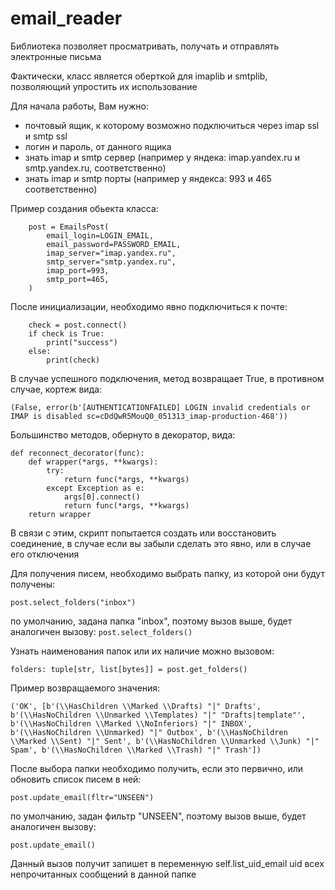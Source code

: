 # email_reader
Библиотека позволяет просматривать, получать и отправлять электронные письма

Фактически, класс является оберткой для imaplib и smtplib, позволяющий упростить их использование

Для начала работы, Вам нужно:
- почтовый ящик, к которому возможно подключиться через imap ssl и smtp ssl
- логин и пароль, от данного ящика
- знать imap и smtp сервер (например у яндека: imap.yandex.ru и smtp.yandex.ru, соответственно)
- знать imap и smtp порты (например у яндекса: 993 и 465 соответственно)

Пример создания обьекта класса:
```commandline
    post = EmailsPost(
        email_login=LOGIN_EMAIL,
        email_password=PASSWORD_EMAIL,
        imap_server="imap.yandex.ru",
        smtp_server="smtp.yandex.ru",
        imap_port=993,
        smtp_port=465,
    )
```
После инициализации, необходимо явно подключиться к почте:

```commandline
    check = post.connect()
    if check is True:
        print("success")
    else:
        print(check)
```

В случае успешного подключения, метод возвращает True,
в противном случае, кортеж вида:

```commandline
(False, error(b'[AUTHENTICATIONFAILED] LOGIN invalid credentials or IMAP is disabled sc=cDdQwR5MouQ0_051313_imap-production-468'))
```
Большинство методов, обернуто в декоратор, вида:

```commandline
def reconnect_decorator(func):
    def wrapper(*args, **kwargs):
        try:
            return func(*args, **kwargs)
        except Exception as e:
            args[0].connect()
            return func(*args, **kwargs)
    return wrapper
```
В связи с этим, скрипт попытается создать или восстановить соединение,
в случае если вы забыли сделать это явно, или в случае его отключения

Для получения писем, необходимо выбрать папку, из которой они будут получены:

```post.select_folders("inbox")```

по умолчанию, задана папка "inbox", поэтому вызов выше, будет аналогичен вызову:
```post.select_folders()```

Узнать наименования папок или их наличие можно вызовом:
```commandline
folders: tuple[str, list[bytes]] = post.get_folders()
```

Пример возвращаемого значения:
```
('OK', [b'(\\HasChildren \\Marked \\Drafts) "|" Drafts', b'(\\HasNoChildren \\Unmarked \\Templates) "|" "Drafts|template"', b'(\\HasNoChildren \\Marked \\NoInferiors) "|" INBOX', b'(\\HasNoChildren \\Unmarked) "|" Outbox', b'(\\HasNoChildren \\Marked \\Sent) "|" Sent', b'(\\HasNoChildren \\Unmarked \\Junk) "|" Spam', b'(\\HasNoChildren \\Marked \\Trash) "|" Trash'])
```

После выбора папки необходимо получить, если это первично, или обновить список писем в ней:
```commandline
post.update_email(fltr="UNSEEN")
```
по умолчанию, задан фильтр "UNSEEN", поэтому вызов выше, будет аналогичен вызову:
```commandline
post.update_email()
```
Данный вызов получит запишет в переменную self.list_uid_email uid всех непрочитанных сообщений в данной папке